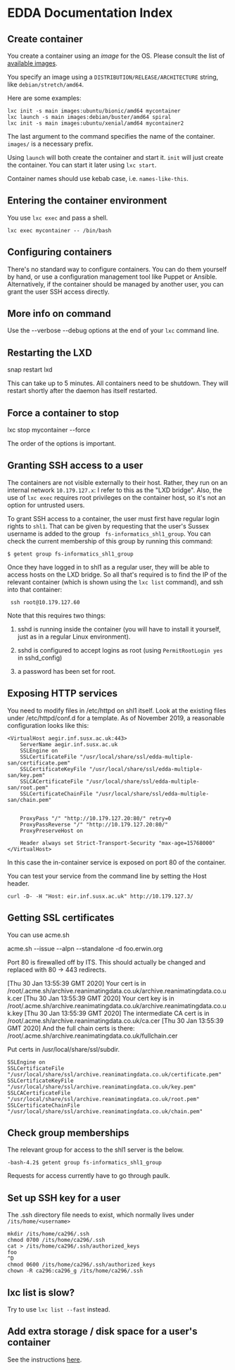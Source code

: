 # EDDA Documentation Index

## Create container

You create a container using an _image_ for the OS.  Please consult the list of
[available images](https://us.images.linuxcontainers.org/).

You specify an image using a `DISTRIBUTION/RELEASE/ARCHITECTURE` string, like
`debian/stretch/amd64`.

Here are some examples:

    lxc init -s main images:ubuntu/bionic/amd64 mycontainer
    lxc launch -s main images:debian/buster/amd64 spiral
    lxc init -s main images:ubuntu/xenial/amd64 mycontainer2

The last argument to the command specifies the name of the container.  `images/`
is a necessary prefix.

Using `launch` will both create the container and start it.  `init` will just
create the container.  You can start it later using `lxc start`.

Container names should use kebab case, i.e. `names-like-this`.

## Entering the container environment

You use `lxc exec` and pass a shell.

    lxc exec mycontainer -- /bin/bash

## Configuring containers

There's no standard way to configure containers.  You can do them yourself by
hand, or use a configuration management tool like Puppet or Ansible.
Alternatively, if the container should be managed by another user, you can grant
the user SSH access directly.


## More info on command

Use the --verbose --debug options at the end of your `lxc` command line.

## Restarting the LXD

 snap restart lxd

This can take up to 5 minutes.  All containers need to be shutdown.  They will
restart shortly after the daemon has itself restarted.

## Force a container to stop

lxc stop mycontainer --force

The order of the options is important.

## Granting SSH access to a user

The containers are not visible externally to their host.  Rather, they run on an
internal network `10.179.127.x`: I refer to this as the "LXD bridge".  Also, the
use of `lxc exec` requires root privileges on the container host, so it's not an
option for untrusted users.

To grant SSH access to a container, the user must first have regular login
rights to `shl1`.  That can be given by requesting that the user's Sussex
username is added to the group ` fs-informatics_shl1_group`.  You can check the
current membership of this group by running this command:

    $ getent group fs-informatics_shl1_group

Once they have logged in to shl1 as a regular user, they will be able to access
hosts on the LXD bridge.  So all that's required is to find the IP of the
relevant container (which is shown using the `lxc list` command), and ssh into
that container:

     ssh root@10.179.127.60

Note that this requires two things:

1.  sshd is running inside the container (you will have to install it yourself,
just as in a regular Linux environment).

2.  sshd is configured to accept logins as root (using `PermitRootLogin yes` in
    sshd_config)

3.  a password has been set for root.

## Exposing HTTP services

You need to modify files in /etc/httpd on shl1 itself.  Look at the existing
files under /etc/httpd/conf.d for a template.  As of November 2019, a reasonable
configuration looks like this:

    <VirtualHost aegir.inf.susx.ac.uk:443>
        ServerName aegir.inf.susx.ac.uk
        SSLEngine on
        SSLCertificateFile "/usr/local/share/ssl/edda-multiple-san/certificate.pem"
        SSLCertificateKeyFile "/usr/local/share/ssl/edda-multiple-san/key.pem"
        SSLCACertificateFile "/usr/local/share/ssl/edda-multiple-san/root.pem"
        SSLCertificateChainFile "/usr/local/share/ssl/edda-multiple-san/chain.pem"


        ProxyPass "/" "http://10.179.127.20:80/" retry=0
        ProxyPassReverse "/" "http://10.179.127.20:80/"
        ProxyPreserveHost on

        Header always set Strict-Transport-Security "max-age=15768000"
    </VirtualHost>

In this case the in-container service is exposed on port 80 of the container.

You can test your service from the command line by setting the Host header.

    curl -D- -H "Host: eir.inf.susx.ac.uk" http://10.179.127.3/


## Getting SSL certificates

You can use acme.sh

acme.sh --issue --alpn --standalone -d foo.erwin.org

Port 80 is firewalled off by ITS.  This should actually be changed and replaced
with 80 -> 443 redirects.

[Thu 30 Jan 13:55:39 GMT 2020] Your cert is in  /root/.acme.sh/archive.reanimatingdata.co.uk/archive.reanimatingdata.co.uk.cer 
[Thu 30 Jan 13:55:39 GMT 2020] Your cert key is in  /root/.acme.sh/archive.reanimatingdata.co.uk/archive.reanimatingdata.co.uk.key 
[Thu 30 Jan 13:55:39 GMT 2020] The intermediate CA cert is in  /root/.acme.sh/archive.reanimatingdata.co.uk/ca.cer 
[Thu 30 Jan 13:55:39 GMT 2020] And the full chain certs is there:  /root/.acme.sh/archive.reanimatingdata.co.uk/fullchain.cer 



Put certs in /usr/local/share/ssl/subdir.

    SSLEngine on
    SSLCertificateFile "/usr/local/share/ssl/archive.reanimatingdata.co.uk/certificate.pem"
    SSLCertificateKeyFile "/usr/local/share/ssl/archive.reanimatingdata.co.uk/key.pem"
    SSLCACertificateFile "/usr/local/share/ssl/archive.reanimatingdata.co.uk/root.pem"
    SSLCertificateChainFile "/usr/local/share/ssl/archive.reanimatingdata.co.uk/chain.pem"

## Check group memberships

The relevant group for access to the shl1 server is the below.

    -bash-4.2$ getent group fs-informatics_shl1_group

Requests for access currently have to go through paulk.


## Set up SSH key for a user

The .ssh directory file needs to exist, which normally lives under
`/its/home/<username>`

    mkdir /its/home/ca296/.ssh
    chmod 0700 /its/home/ca296/.ssh
    cat > /its/home/ca296/.ssh/authorized_keys
    foo
    ^D
    chmod 0600 /its/home/ca296/.ssh/authorized_keys
    chown -R ca296:ca296_g /its/home/ca296/.ssh


## lxc list is slow?

Try to use `lxc list --fast` instead.

## Add extra storage / disk space for a user's container

See the instructions [here](add_storage.md).

